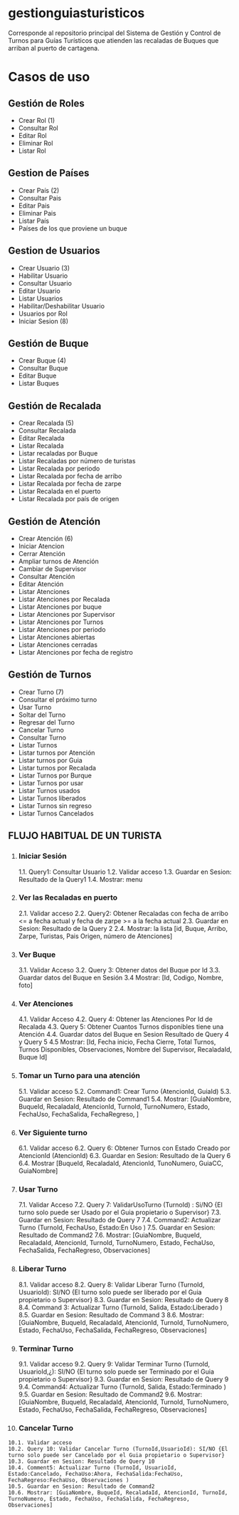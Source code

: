 # gestionguiasturisticos
Corresponde al repositorio principal del Sistema de Gestión y Control de Turnos para Guías Turísticos que atienden las recaladas de Buques que arriban al puerto de cartagena.
 
# Casos de uso
## Gestión de Roles
- Crear Rol (1)
- Consultar Rol
- Editar Rol
- Eliminar Rol
- Listar Rol
## Gestion de Países
- Crear País (2)
- Consultar Pais
- Editar Pais
- Eliminar Pais
- Listar País
- Países de los que proviene un buque
## Gestion de Usuarios
- Crear Usuario (3)
- Habilitar Usuario
- Consultar Usuario
- Editar Usuario
- Listar Usuarios
- Habilitar/Deshabilitar Usuario
- Usuarios por Rol
- Iniciar Sesion (8)
## Gestión de Buque
- Crear Buque (4)
- Consultar Buque
- Editar Buque
- Listar Buques
## Gestión de Recalada
- Crear Recalada (5)
- Consultar Recalada
- Editar Recalada
- Listar Recalada
- Listar recaladas por Buque
- Listar Recaladas por número de turistas
- Listar Recalada por periodo
- Listar Recalada por fecha de arribo
- Listar Recalada por fecha de zarpe
- Listar Recalada en el puerto
- Listar Recalada por país de origen
## Gestión de Atención
- Crear Atención (6)
- Iniciar Atencion
- Cerrar Atención
- Ampliar turnos de Atención
- Cambiar de Supervisor
- Consultar Atención
- Editar Atención
- Listar Atenciones
- Listar Atenciones por Recalada
- Listar Atenciones por buque
- Listar Atenciones por Supervisor
- Listar Atenciones por Turnos
- Listar Atenciones por periodo
- Listar Atenciones abiertas
- Listar Atenciones cerradas
- Listar Atenciones por fecha de registro
## Gestión de Turnos
- Crear Turno (7)
- Consultar el próximo turno
- Usar Turno 
- Soltar del Turno
- Regresar del Turno
- Cancelar Turno
- Consultar Turno
- Listar Turnos
- Listar turnos por Atención
- Listar turnos por Guia
- Listar turnos por Recalada
- Listar Turnos por Burque
- Listar Turnos por usar
- Listar Turnos usados
- Listar Turnos liberados
- Listar Turnos sin regreso
- Listar Turnos Cancelados



## FLUJO HABITUAL DE UN TURISTA

1.  ### Iniciar Sesión
	1.1. Query1: Consultar Usuario
	1.2. Validar acceso
	1.3. Guardar en Sesion: Resultado de la Query1
	1.4. Mostrar: menu

2.  ###  Ver las Recaladas en puerto
	2.1. Validar acceso
	2.2. Query2: Obtener Recaladas con fecha de arribo <= a fecha actual y fecha de zarpe >= a la fecha actual
	2.3. Guardar en Sesion: Resultado de la Query 2
	2.4. Mostrar: la lista [id, Buque, Arribo, Zarpe, Turistas, Pais Origen, número de Atenciones]
	
3.  ###  Ver Buque
	3.1. Validar Acceso
	3.2. Query 3: Obtener datos del Buque por Id
	3.3. Guardar datos del Buque en Sesión
	3.4 Mostrar: [Id, Codigo, Nombre, foto]

4.  ###  Ver Atenciones
	4.1. Validar Acceso
	4.2. Query 4: Obtener las Atenciones Por Id de Recalada
	4.3. Query 5: Obtener Cuantos Turnos disponibles tiene una Atención
	4.4. Guardar datos del Buque en Sesion Resultado de Query 4 y Query 5
	4.5 Mostrar: [Id, Fecha inicio, Fecha Cierre, Total Turnos, Turnos Disponibles, Observaciones, Nombre del Supervisor, RecaladaId, Buque Id]

5.  ###  Tomar un Turno para una atención
	5.1. Validar acceso
	5.2. Command1: Crear Turno (AtencionId, GuiaId)
	5.3. Guardar en Sesion: Resultado de Command1
	5.4. Mostrar: [GuiaNombre, BuqueId, RecaladaId, AtencionId, TurnoId, TurnoNumero, Estado, FechaUso, FechaSalida, FechaRegreso, ]

6.  ###  Ver Siguiente turno
	6.1. Validar acceso
	6.2. Query 6: Obtener Turnos con Estado Creado por AtencionId (AtencionId)
	6.3. Guardar en Sesion: Resultado de la Query 6
	6.4. Mostrar [BuqueId, RecaladaId, AtencionId, TunoNumero, GuiaCC, GuiaNombre]

7.  ###  Usar Turno
	7.1. Validar Acceso
	7.2. Query 7: ValidarUsoTurno (TurnoId) : Si/NO {El turno solo puede ser Usado por el Guia propietario o Supervisor}
	7.3. Guardar en Sesion: Resultado de Query 7
	7.4. Command2: Actualizar Turno (TurnoId, FechaUso, Estado:En Uso )
	7.5. Guardar en Sesion: Resultado de Command2
	7.6. Mostrar: [GuiaNombre, BuqueId, RecaladaId, AtencionId, TurnoId, TurnoNumero, Estado, FechaUso, FechaSalida, FechaRegreso, Observaciones]

8.  ###  Liberar Turno
	8.1. Validar acceso
	8.2. Query 8: Validar Liberar Turno (TurnoId, UsuarioId): SI/NO {El turno solo puede ser liberado por el Guia propietario o Supervisor}
	8.3. Guardar en Sesion: Resultado de Query 8
	8.4. Command 3: Actualizar Turno (TurnoId, Salida, Estado:Liberado )
	8.5. Guardar en Sesion: Resultado de Command 3
	8.6. Mostrar: [GuiaNombre, BuqueId, RecaladaId, AtencionId, TurnoId, TurnoNumero, Estado, FechaUso, FechaSalida, FechaRegreso, Observaciones]

9.  ###  Terminar Turno
	9.1. Validar acceso
	9.2. Query 9: Validar Terminar Turno (TurnoId, UsuarioId,¿): SI/NO {El turno solo puede ser Terminado por el Guia propietario o Supervisor}
	9.3. Guardar en Sesion: Resultado de Query 9
	9.4. Command4: Actualizar Turno (TurnoId, Salida, Estado:Terminado )
	9.5. Guardar en Sesion: Resultado de Command2
	9.6. Mostrar: [GuiaNombre, BuqueId, RecaladaId, AtencionId, TurnoId, TurnoNumero, Estado, FechaUso, FechaSalida, FechaRegreso, Observaciones]

10.  ###  Cancelar Turno
	10.1. Validar acceso
	10.2. Query 10: Validar Cancelar Turno (TurnoId,UsuarioId): SI/NO {El turno solo puede ser Cancelado por el Guia propietario o Supervisor}
	10.3. Guardar en Sesion: Resultado de Query 10
	10.4. Comment5: Actualizar Turno (TurnoId, UsuarioId, Estado:Cancelado, FechaUso:Ahora, FechaSalida:FechaUso, FechaRegreso:FechaUso, Observaciones )
	10.5. Guardar en Sesion: Resultado de Command2
	10.6. Mostrar: [GuiaNombre, BuqueId, RecaladaId, AtencionId, TurnoId, TurnoNumero, Estado, FechaUso, FechaSalida, FechaRegreso, Observaciones]



